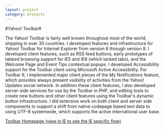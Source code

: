 ```yaml
---
layout: project
category: projects
---
```

#Yahoo! Toolbar#

The Yahoo! Toolbar is fairly well known throughout most of the world, shipping in over 30 countries. I developed features and infrastructure for Yahoo! Toolbar for Internet Explorer from version 6 through version 8. I developed client features, such as RSS feed buttons, early prototypes of tabbed browsing support for IE5 and IE6 (which lacked tabs), and the Welcome Page and Event Tips contextual popups. I developed Accessibility support for the Toolbar client using Microsoft Active Accessibility. For Toolbar 8, I implemented major client pieces of the My Notifications feature, which provides always present visibility of activities from the Yahoo! Updates social network. In addition these client features, I also developed server-side services for use by the Toolbar in PHP, and editing tools to create new buttons and other client features using the Toolbar's dynamic button infrastructure. I did extensive work on both client and server side components to support a shift from native codepage based text data to using UTF-8 systemwide, which supports the active international user base.

[Toolbar Homepage (view in IE to see the IE specific flow)](http://toolbar.yahoo.com)